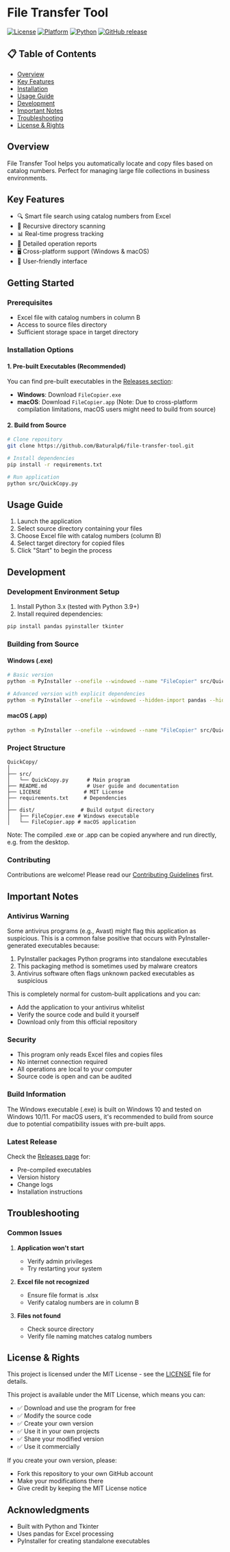 # File Transfer Tool

[![License](https://img.shields.io/badge/license-MIT-blue.svg)](LICENSE)
[![Platform](https://img.shields.io/badge/platform-Windows%20%7C%20macOS-lightgrey.svg)]()
[![Python](https://img.shields.io/badge/python-3.9+-green.svg)](https://www.python.org/downloads/)
[![GitHub release](https://img.shields.io/badge/release-v1.0-blue.svg)](https://github.com/Baturalp6/QuickCopy)

## 📋 Table of Contents
- [Overview](#overview)
- [Key Features](#key-features)
- [Installation](#installation)
- [Usage Guide](#usage-guide)
- [Development](#development)
- [Important Notes](#important-notes)
- [Troubleshooting](#troubleshooting)
- [License & Rights](#license--rights)

## Overview
File Transfer Tool helps you automatically locate and copy files based on catalog numbers. Perfect for managing large file collections in business environments.

## Key Features
- 🔍 Smart file search using catalog numbers from Excel
- 📁 Recursive directory scanning
- 📊 Real-time progress tracking
- 📝 Detailed operation reports
- 🖥️ Cross-platform support (Windows & macOS)
- 🎯 User-friendly interface

## Getting Started

### Prerequisites
- Excel file with catalog numbers in column B
- Access to source files directory
- Sufficient storage space in target directory

### Installation Options

#### 1. Pre-built Executables (Recommended)
You can find pre-built executables in the [Releases section](https://github.com/Baturalp6/QuickCopy/releases/tag/v1.0.0):
- **Windows**: Download `FileCopier.exe`
- **macOS**: Download `FileCopier.app` (Note: Due to cross-platform compilation limitations, macOS users might need to build from source)

#### 2. Build from Source
```bash
# Clone repository
git clone https://github.com/Baturalp6/file-transfer-tool.git

# Install dependencies
pip install -r requirements.txt

# Run application
python src/QuickCopy.py
```

## Usage Guide

1. Launch the application
2. Select source directory containing your files
3. Choose Excel file with catalog numbers (column B)
4. Select target directory for copied files
5. Click "Start" to begin the process

## Development

### Development Environment Setup
1. Install Python 3.x (tested with Python 3.9+)
2. Install required dependencies:
```bash
pip install pandas pyinstaller tkinter
```

### Building from Source

#### Windows (.exe)
```bash
# Basic version
python -m PyInstaller --onefile --windowed --name "FileCopier" src/QuickCopy.py

# Advanced version with explicit dependencies
python -m PyInstaller --onefile --windowed --hidden-import pandas --hidden-import tkinter --name "FileCopier" src/QuickCopy.py
```

#### macOS (.app)
```bash
python -m PyInstaller --onefile --windowed --name "FileCopier" src/QuickCopy.py
```

### Project Structure
```
QuickCopy/
│
├── src/
│   └── QuickCopy.py      # Main program
├── README.md             # User guide and documentation
├── LICENSE              # MIT License
├── requirements.txt     # Dependencies
│
├── dist/               # Build output directory
│   ├── FileCopier.exe # Windows executable
│   └── FileCopier.app # macOS application
```

Note: The compiled .exe or .app can be copied anywhere and run directly, e.g. from the desktop.

### Contributing
Contributions are welcome! Please read our [Contributing Guidelines](CONTRIBUTING.md) first.

## Important Notes

### Antivirus Warning
Some antivirus programs (e.g., Avast) might flag this application as suspicious. This is a common false positive that occurs with PyInstaller-generated executables because:

1. PyInstaller packages Python programs into standalone executables
2. This packaging method is sometimes used by malware creators
3. Antivirus software often flags unknown packed executables as suspicious

This is completely normal for custom-built applications and you can:
- Add the application to your antivirus whitelist
- Verify the source code and build it yourself
- Download only from this official repository

### Security
- This program only reads Excel files and copies files
- No internet connection required
- All operations are local to your computer
- Source code is open and can be audited

### Build Information
The Windows executable (.exe) is built on Windows 10 and tested on Windows 10/11.
For macOS users, it's recommended to build from source due to potential compatibility issues with pre-built apps.

### Latest Release
Check the [Releases page](https://github.com/Baturalp6/QuickCopy/releases/tag/v1.0.0) for:
- Pre-compiled executables
- Version history
- Change logs
- Installation instructions

## Troubleshooting

### Common Issues
1. **Application won't start**
   - Verify admin privileges
   - Try restarting your system

2. **Excel file not recognized**
   - Ensure file format is .xlsx
   - Verify catalog numbers are in column B

3. **Files not found**
   - Check source directory
   - Verify file naming matches catalog numbers

## License & Rights
This project is licensed under the MIT License - see the [LICENSE](LICENSE) file for details.

This project is available under the MIT License, which means you can:
- ✅ Download and use the program for free
- ✅ Modify the source code
- ✅ Create your own version
- ✅ Use it in your own projects
- ✅ Share your modified version
- ✅ Use it commercially

If you create your own version, please:
- Fork this repository to your own GitHub account
- Make your modifications there
- Give credit by keeping the MIT License notice

## Acknowledgments
- Built with Python and Tkinter
- Uses pandas for Excel processing
- PyInstaller for creating standalone executables
